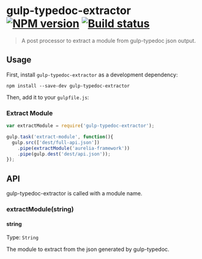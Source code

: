 # gulp-typedoc-extractor [![NPM version][npm-image]][npm-url] [![Build status][travis-image]][travis-url]
> A post processor to extract a module from gulp-typedoc json output.

## Usage

First, install `gulp-typedoc-extractor` as a development dependency:

```shell
npm install --save-dev gulp-typedoc-extractor
```

Then, add it to your `gulpfile.js`:

### Extract Module
```javascript
var extractModule = require('gulp-typedoc-extractor');

gulp.task('extract-module', function(){
  gulp.src(['dest/full-api.json'])
    .pipe(extractModule('aurelia-framework'))
    .pipe(gulp.dest('dest/api.json'));
});
```

## API

gulp-typedoc-extractor is called with a module name.

### extractModule(string)

#### string
Type: `String`

The module to extract from the json generated by gulp-typedoc.


[travis-url]: http://travis-ci.org/lazd/gulp-replace
[travis-image]: https://secure.travis-ci.org/lazd/gulp-replace.svg?branch=master
[npm-url]: https://npmjs.org/package/gulp-replace
[npm-image]: https://badge.fury.io/js/gulp-replace.svg
